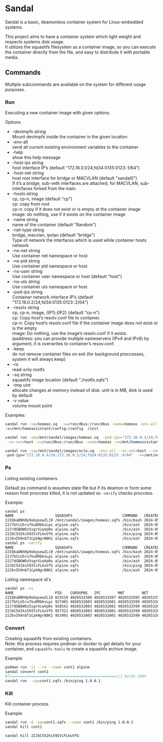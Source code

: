# Sandal

Sandal is a basic, deamonless container system for Linux-embedded systems.

This project aims to have a container system which light weight and respects systems disk usage.  
It utilizes the squashfs filesystem as a container image, so you can execute the container directly from the file, and easy to distribute it with portable media.

## Commands

Multiple subcommands are available on the system for different usage purposes.

### Run

Executing a new container image with given options.

Options

- -devtmpfs string  
    Mount devtmpfs inside the container in the given location  
- -env-all  
    send all current existing environment variables to the container
- -help  
    show this help message
- -host-ips string  
    host interface IP’s (default "172.16.0.1/24;fd34:0135:0123::1/64")
- -host-net string  
    host root interface for bridge or MACVLAN (default "sandal0")  
    If it’s a bridge, sub-veth interfaces are attached, for MACVLAN, sub-interfaces forked from the main.
- -hosts string  
    cp, cp-n, image (default "cp")  
    cp: copy from root  
    cp-n: copy if it does not exist or is empty at the container image  
    image: do nothing, use if it exists on the container image  
- -name string  
    name of the container (default "Random")  
- -net-type string  
    bridge, macvlan, ipvlan (default "bridge")  
    Type of network the interfaces which is used while container hosts network
- -ns-net string  
    Use container net namespace or host  
- -ns-pid string  
    Use container pid namespace or host
- -ns-user string  
    Use container user namespace or host (default "host")
- -ns-uts string  
    Use container uts namespace or host
- -pod-ips string  
    Container network interface IP’s (default "172.16.0.2/24;fd34:0135:0123::2/64")
- -resolv string  
    cp, cp-n, image, {IP1};{IP2} (default "cp-n")  
    cp: Copy host’s resolv.conf file to container.  
    cp-n: Copy host’s resolv.conf file if the container image does not exist or is the empty  
    image: Do nothing, use the image’s resolv.conf if it exists.  
    ipaddress: you can provide multiple nameservers (IPv4 and IPv6) by argument, it is overwrites to container’s resov.conf.  
- -keep  
    do not remove container files on exit
    (for background proccesses, system it will always keep)
- -ro  
    read-only rootfs
- -sq string  
    squashfs image location (default "./rootfs.sqfs")
- -tmp uint  
    allocate changes at memory instead of disk. unit is in MB, disk is used by default
- -v value  
    volume mount point

Examples:

```sh
sandal run -sq=homeas.sq  -v=/run/dbus:/run/dbus -name=homeas -env-all \
-v=/mnt/homeassistant/config:/config  /init

sandal run -sq=/mnt/sandal/images/homeas.sq  -pod-ips="172.16.0.3/24;fd34:0135:0123::3/64" \
 -ns-net=host -v=/run/dbus:/run/dbus -name=homeas -v=/mnt/homeassistant/config:/config  /init

sandal run -sq=/mnt/sandal/images/octo.sq  -env-all --ns-net=host --name=octo \
-pod-ips="172.16.0.4/24;172.16.0.5/24;fd34:0135:0123::4/64"  -v=/mnt/octo:/octoprint/octoprint  -devtmpfs=/mnt/external/ /init
```

### Ps

Listing existing containers

Default ps command is assumes state file but if its deamon or form some reason host proccess killed, it is not updated so `-verify` checks proccess.

Example:

```bash
sandal ps
NAME                   SQUASHFS                       COMMAND   CREATED                   STATUS                                       PID
22IQkaDNhRp9okqsewZL19 /mnt/sandal/images/homeas.sqfs /bin/bash 2024-05-11T22:48:59+01:00 exit 0                                       815519
22J7btLUSru7kuDRbkxLpi alpine.sqfs                    /bin/ash  2024-05-12T15:18:32+01:00 exit 0                                       927465
22J7dGBOWOz5sgrXiwVpRx alpine.sqfs                    /bin/ash  2024-05-12T15:20:38+01:00 exit 0                                       928541
22JbC5X2ks59IViFLkuVfG alpine.sqfs                    /bin/ping 2024-05-12T19:38:31+01:00 running                                      957321 <- Note here
22JbvIh9nbT1CpkNgrB8K1 alpine.sqfs                    /bin/ash  2024-05-12T19:32:28+01:00 exit 130                                     953991
sandal ps -verify
NAME                   SQUASHFS                       COMMAND   CREATED                   STATUS                                       PID
22IQkaDNhRp9okqsewZL19 /mnt/sandal/images/homeas.sqfs /bin/bash 2024-05-11T22:48:59+01:00 exit 0                                       815519
22J7btLUSru7kuDRbkxLpi alpine.sqfs                    /bin/ash  2024-05-12T15:18:32+01:00 exit 0                                       927465
22J7dGBOWOz5sgrXiwVpRx alpine.sqfs                    /bin/ash  2024-05-12T15:20:38+01:00 exit 0                                       928541
22JbC5X2ks59IViFLkuVfG alpine.sqfs                    /bin/ping 2024-05-12T19:38:31+01:00 hang                                         957321 <-
22JbvIh9nbT1CpkNgrB8K1 alpine.sqfs                    /bin/ash  2024-05-12T19:32:28+01:00 exit 130                                     953991
```

Listing namespace id's

```bash
sandal ps -ns
NAME                   PID    CGROUPNS   IPC        MNT        NET        PIDNS      USERNS     UTS
22IQkaDNhRp9okqsewZL19 815519 4026532509 4026532507 4026532505 4026532510 4026532508 4026531837 4026532506
22J7btLUSru7kuDRbkxLpi 927465 4026532603 4026532601 4026532599 4026532604 4026532602 4026531837 4026532600
22J7dGBOWOz5sgrXiwVpRx 928541 4026532603 4026532601 4026532599 4026532604 4026532602 4026531837 4026532600
22JbC5X2ks59IViFLkuVfG 957321 4026532603 4026532601 4026532599 4026532604 4026532602 4026531837 4026532600
22JbvIh9nbT1CpkNgrB8K1 953991 4026532603 4026532601 4026532599 4026532604 4026532602 4026531837 4026532600
```

### Convert

Creating squashfs from existing containers.  
Note: this process requires podman or docker to get details for your container, and `squashfs-tools` to create a squashfs archive image.

Example

```bash
podman run -it --rm --name cont1 alpine
sandal convert cont1
#[==================================================|] 92/92 100%
sandal run  -sq=cont1.sqfs /bin/ping 1.0.0.1
```

### Kill

Kill container process

Example

```bash
sandal run -d -sq=cont1.sqfs --name cont1 /bin/ping 1.0.0.1
sandal kill cont1

sandal kill 22JbC5X2ks59IViFLkuVfG
```
